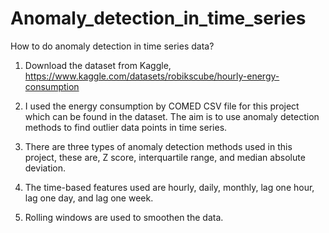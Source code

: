 # Anomaly_detection_in_time_series

How to do anomaly detection in time series data?

1. Download the dataset from Kaggle, https://www.kaggle.com/datasets/robikscube/hourly-energy-consumption

2. I used the energy consumption by COMED CSV file for this project which can be found in the dataset. The aim is to use anomaly detection methods to find outlier data points in time series.

3. There are three types of anomaly detection methods used in this project, these are, Z score, interquartile range, and median absolute deviation.

4. The time-based features used are hourly, daily, monthly, lag one hour, lag one day, and lag one week.

5. Rolling windows are used to smoothen the data.
